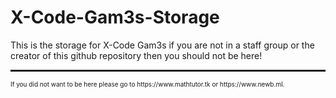 # X-Code-Gam3s-Storage
 This is the storage for X-Code Gam3s if you are not in a staff group or the creator of this github repository then you should not be here!
 <hr style="padding-top: 1px; padding-bottom: 1px;"><p style="font-size: 10px;">If you did not want to be here please go to https://www.mathtutor.tk or https://www.newb.ml.</p>
